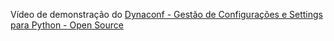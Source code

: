 

Vídeo de demonstração do  [Dynaconf - Gestão de Configurações e Settings para Python - Open Source](https://youtu.be/I9KKoUlS55w)
